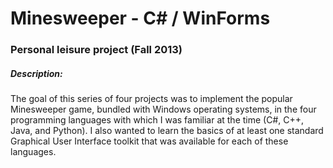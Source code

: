 # Minesweeper - C# / WinForms

### Personal leisure project (Fall 2013)

##### Description:
The goal of this series of four projects was to implement the popular Minesweeper game, bundled with Windows operating systems, in the four programming languages with which I was familiar at the time (C#, C++, Java, and Python). I also wanted to learn the basics of at least one standard Graphical User Interface toolkit that was available for each of these languages.
